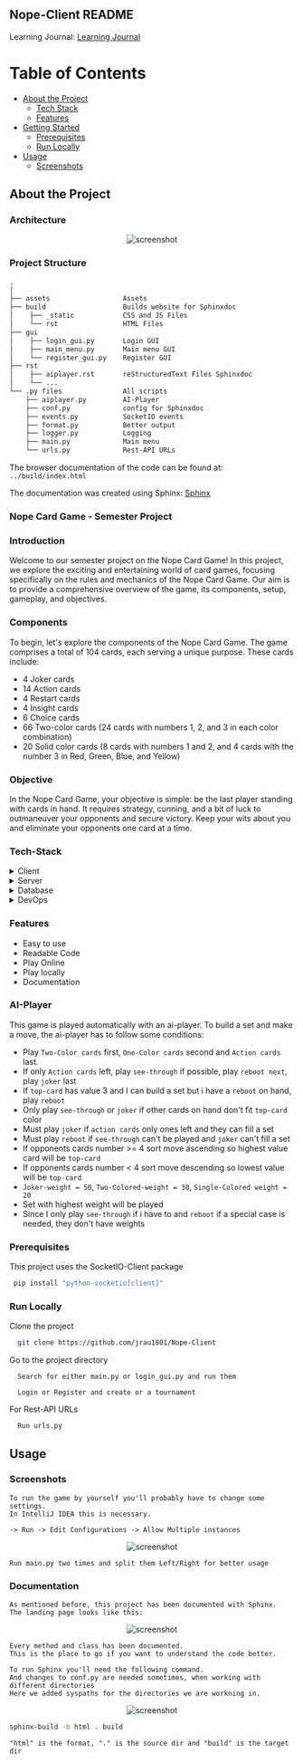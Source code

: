 Nope-Client README
-
Learning Journal:
[Learning Journal](https://hallowed-cattle-810.notion.site/Softwareprojekt-Lerntagebuch-e4d82e95510a4af7b133aa02e8aba444?pvs=4)



<!-- Table of Contents -->
# Table of Contents

- [About the Project](#about-the-project)
  * [Tech Stack](#tech-stack)
  * [Features](#features)
- [Getting Started](#getting-started)
  * [Prerequisites](#prerequisites)
  * [Run Locally](#run-locally)
- [Usage](#usage)
  * [Screenshots](#screenshots)

  

<!-- About the Project -->
## About the Project

### Architecture
<div align="center"> 
  <img src="assets/architecture.png" alt="screenshot" />
</div>

### Project Structure

```txt
.
│ 
├── assets                  Assets
├── build                   Builds website for Sphinxdoc
│    ├── _static            CSS and JS Files   
│    └── rst                HTML Files
├── gui
│    ├── login_gui.py       Login GUI
│    ├── main_menu.py       Main menu GUI
│    └── register_gui.py    Register GUI
├── rst
│    ├── aiplayer.rst       reStructuredText Files Sphinxdoc
│    └── ...
└── .py files               All scripts
    ├── aiplayer.py         AI-Player
    ├── conf.py             config for Sphinxdoc
    ├── events.py           SocketIO events
    ├── format.py           Better output
    ├── logger.py           Logging
    ├── main.py             Main menu
    └── urls.py             Rest-API URLs
```

The browser documentation of the code can be found at:
``../build/index.html``

The documentation was created using Sphinx: [Sphinx](https://www.sphinx-doc.org/en/master/)

<!-- Knockout Card Game - Semester Project -->
### Nope Card Game - Semester Project
### Introduction
Welcome to our semester project on the Nope Card Game! In this project, we explore the exciting and entertaining world of card games, focusing specifically on the rules and mechanics of the Nope Card Game. Our aim is to provide a comprehensive overview of the game, its components, setup, gameplay, and objectives.

### Components
To begin, let's explore the components of the Nope Card Game. The game comprises a total of 104 cards, each serving a unique purpose. These cards include:

- 4 Joker cards
- 14 Action cards
- 4 Restart cards
- 4 Insight cards
- 6 Choice cards
- 66 Two-color cards (24 cards with numbers 1, 2, and 3 in each color combination)
- 20 Solid color cards (8 cards with numbers 1 and 2, and 4 cards with the number 3 in Red, Green, Blue, and Yellow)

### Objective
In the Nope Card Game, your objective is simple: be the last player standing with cards in hand. It requires strategy, cunning, and a bit of luck to outmaneuver your opponents and secure victory. Keep your wits about you and eliminate your opponents one card at a time.


<!-- TechStack -->
### Tech-Stack

<details>
  <summary>Client</summary>
  <ul>
    <li><a href="https://www.python.org/">Python</a></li>
    <li><a href="https://de.wikipedia.org/wiki/Hypertext_Markup_Language">HTML</a></li>
    <li><a href="https://de.wikipedia.org/wiki/Cascading_Style_Sheets">CSS</a></li>
    <li><a href="https://de.wikipedia.org/wiki/JavaScript">JavaScript</a></li>
    <li><a href="https://socket.io/">SocketIO</a></li>

  </ul>
</details>

<details>
  <summary>Server</summary>
  <ul>
    <li><a href="https://azure.microsoft.com/de-de">Microsoft Azure</a></li>
    <li><a href="https://www.typescriptlang.org/">Typescript</a></li>
    <li><a href="https://socket.io/">SocketIO</a></li>
    <li><a href="https://www.prisma.io/">Prisma</a></li>    

  </ul>
</details>

<details>
<summary>Database</summary>
  <ul>
    <li><a href="https://www.mysql.com/">MySQL</a></li>
  </ul>
</details>

<details>
<summary>DevOps</summary>
  <ul>
    <li><a href="https://www.docker.com/">Docker</a></li>
  </ul>
</details>

<!-- Features -->
### Features

- Easy to use
- Readable Code
- Play Online
- Play locally
- Documentation

### AI-Player
This game is played automatically with an ai-player. 
To build a set and make a move, the ai-player has to follow some conditions:

- Play ``Two-Color cards`` first, ``One-Color cards`` second and ``Action cards`` last.
- If only ``Action cards`` left, play ``see-through`` if possible, play ``reboot next``, play ``joker`` last
- If ``top-card`` has value 3 and I can build a set but i have a ``reboot`` on hand, play ``reboot``
- Only play ``see-through`` or ``joker`` if other cards on hand don't fit ``top-card`` color
- Must play ``joker`` if ``action cards`` only ones left and they can fill a set
- Must play ``reboot`` if ``see-through`` can't be played and ``joker`` can't fill a set
- If opponents cards number >= 4 sort move ascending so highest value card will be ``top-card``
- If opponents cards number < 4 sort move descending so lowest value will be ``top-card``
- ``Joker-weight = 50``, ``Two-Colored-weight = 30``, ``Single-Colored weight = 20``
- Set with highest weight will be played
- Since I only play ``see-through`` if i have to and ``reboot`` if a special case is needed, they don't have weights
### Prerequisites

This project uses the SocketIO-Client package

```bash
 pip install "python-socketio[client]"
```

<!-- Run Locally -->
### Run Locally

Clone the project

```bash
  git clone https://github.com/jrau1801/Nope-Client
```

Go to the project directory

```
  Search for either main.py or login_gui.py and run them
```
```
  Login or Register and create or a tournament
```

For Rest-API URLs
```
  Run urls.py
```


<!-- Usage -->
## Usage



<!-- Screenshots -->
### Screenshots

```
To run the game by yourself you'll probably have to change some settings.
In IntelliJ IDEA this is necessary.
```
```
-> Run -> Edit Configurations -> Allow Multiple instances
```


<div align="center"> 
  <img src="assets/settings.png" alt="screenshot" />
</div>

```
Run main.py two times and split them Left/Right for better usage
```

### Documentation
```
As mentioned before, this project has been documented with Sphinx.
The landing page looks like this:
```
<div align="center"> 
  <img src="assets/sphinxdoc.png" alt="screenshot" />
</div>

```
Every method and class has been documented.
This is the place to go if you want to understand the code better.
```

```
To run Sphinx you'll need the following command.
And changes to conf.py are needed sometimes, when working with different directories
Here we added syspaths for the directories we are workning in.
```

<div align="center"> 
  <img src="assets/conf.png" alt="screenshot" />
</div>

```bash
sphinx-build -b html . build
```
```
"html" is the format, "." is the source dir and "build" is the target dir
```
